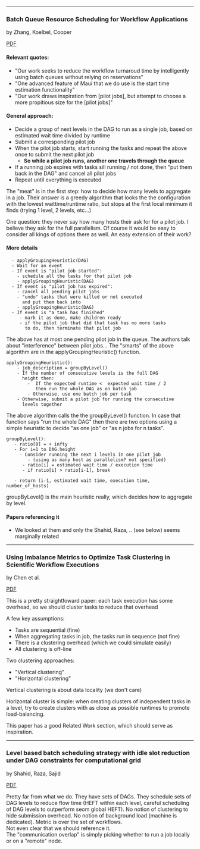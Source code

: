 
---

### Batch Queue Resource Scheduling for Workflow Applications
by Zhang, Koelbel, Cooper

[PDF](./papers/zhang_batch.pdf)

#### Relevant quotes:

  - "Our work seeks to reduce the workflow turnaroud time by
intelligently using batch queues without relying on reservations"
  - "One advanced feature of Maui that we do use is the start time estimation functionality"
  - "Our work draws inspiration from [pilot jobs], but attempt to choose a more propitious size for the [pilot jobs]"
    
#### General approach:

  - Decide a group of next levels in the DAG to run as a single job,  based on
	  estimated wait time divided by runtime
  - Submit a corresponding pilot job
  - When the pilot job starts, start running the tasks and 
	  repeat the above once to submit the next pilot job
     - <b>So while a pilot job runs, another one travels through the queue</b>
 - If a running job expires with tasks sill running / not done,
	  then "put them back in the DAG" and cancel all pilot jobs
 - Repeat until everything is executed

The "meat" is in the first step: how to decide how many levels to aggregate
in a job. Their answer is a greedy algorithm that looks the the
configuration with the lowest waittime/runtime ratio, but stops at the
first local minimum it finds (trying 1 level, 2 levels, etc...)

One question: they never say how many hosts their ask for for a pilot job.
I believe they ask for the full parallelism. Of course it would be easy to 
consider all kings of options there as well. An easy extension of their
work?




#### More details

```
  - applyGroupingHeuristic(DAG)
  - Wait for an event
  - If event is "pilot job started":
    - schedule all the tasks for that pilot job
    - applyGroupingHeuristic(DAG) 
  - If event is "pilot job has expired":
    - cancel all pending pilot jobs 
    - "undo" tasks that were killed or not executed 
      and put them back into 
    - applyGroupingHeuristic(DAG)
  - If event is "a task has finished"
  	 - mark it as done, make children ready
  	 - if the pilot job that did that task has no more tasks 
  	   to do, then terminate that pilot job
```

The above has at most one pending pilot job in the queue. The authors talk about "interference" between pilot jobs...
The "smarts" of the above algorithm are in the applyGroupingHeuristic() function. 

```
applyGroupingHeuristic():
	- job_description = groupByLevel()
	- If the number of consecutive levels is the full DAG
	  height then:
	    -  If the expected runtime <  expected wait time / 2
	       then run the whole DAG as on batch job 
	    - Otherwise, use one batch job per task
	- Otherwise, submit a pilot job for running the consecutive
	  levels together
```

The above algorithm calls the the groupByLevel() function. In case that function says "run the whole DAG" then there are two options
using a simple heuristic to decide "as one job" or "as n jobs for n tasks".  

```
groupByLevel():
   - ratio[0] = + infty
   - For i=1 to DAG.height
     - Consider running the next i levels in one pilot job
   	    - (using as many host as parallelism? not specified)
   	  - ratio[i] = estimated wait time / execution time
   	  - if ratio[i] > ratio[i-1], break
   	  
   - return (i-1, estimated wait time, execution time, number_of_hosts)
```


groupByLevel() is the main heuristic really, which decides how to aggregate
by level.


#### Papers referencing it
  - We looked at them and only the Shahid, Raza, .. (see below) seems marginally related

---

### Using Imbalance Metrics to Optimize Task Clustering in Scientific Workflow Executions
by Chen et al.

[PDF](./papers/chen-fgcs-2014.pdf)

This is a pretty straightfoward paper: each task execution has some overhead, so we should cluster tasks to reduce that overhead

A few key assumptions:

  - Tasks are sequential (fine)
  - When aggregating tasks in job, the tasks run in sequence (not fine)
  - There is a clustering overhead (which we could simulate easily)
  - All clustering is off-line

Two clustering approaches:
 
  - "Vertical clustering" 
  - "Horizontal clustering" 


Vertical clustering is about data locality (we don't care)

Horizontal cluster is simple: when creating clusters of independent tasks
in a level, try to create clusters with as close as possible runtimes to
promote load-balancing.


This paper has a good Related Work section, which should serve as
inspiration.

--- 

### Level based batch scheduling strategy with idle slot reduction under DAG constraints for computational grid

by Shahid, Raza, Sajid

[PDF](./papers/1-s2.0-S0164121215001260-main.pdf)

Pretty far from what we do.  They have sets of DAGs.  They schedule sets of
DAG levels to reduce flow time (HEFT within each level, careful scheduling
of DAG levels to outperform seom global HEFT).  No notion of clustering to
hide submission overhead.  No notion of background load (machine is
dedicated).  Metric is over the set of workflows.  
Not even clear that we should reference it.  
The "communication overlap" is simply picking whether to run a job locally or
on a "remote" node. 


